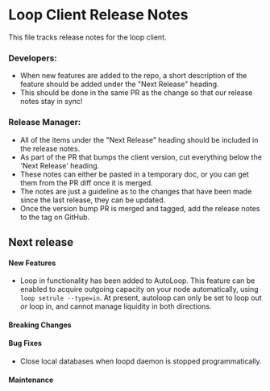 # Loop Client Release Notes
This file tracks release notes for the loop client. 

### Developers: 
* When new features are added to the repo, a short description of the feature should be added under the "Next Release" heading.
* This should be done in the same PR as the change so that our release notes stay in sync!

### Release Manager: 
* All of the items under the "Next Release" heading should be included in the release notes.
* As part of the PR that bumps the client version, cut everything below the 'Next Release' heading. 
* These notes can either be pasted in a temporary doc, or you can get them from the PR diff once it is merged. 
* The notes are just a guideline as to the changes that have been made since the last release, they can be updated.
* Once the version bump PR is merged and tagged, add the release notes to the tag on GitHub.

## Next release

#### New Features
* Loop in functionality has been added to AutoLoop. This feature can be enabled
  to acquire outgoing capacity on your node automatically, using 
  `loop setrule --type=in`. At present, autoloop can only be set to loop out 
  *or* loop in, and cannot manage liquidity in both directions.

#### Breaking Changes

#### Bug Fixes

* Close local databases when loopd daemon is stopped programmatically.

#### Maintenance
